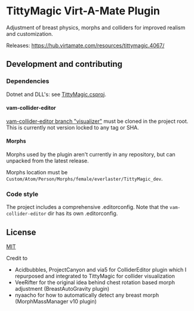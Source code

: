 # TittyMagic Virt-A-Mate Plugin

Adjustment of breast physics, morphs and colliders for improved realism and customization.

Releases: https://hub.virtamate.com/resources/tittymagic.4067/

## Development and contributing

### Dependencies

Dotnet and DLL's: see [TittyMagic.csproj](TittyMagic.csproj).

#### vam-collider-editor

[vam-collider-editor branch "visualizer"](https://github.com/everlasterVR/vam-collider-editor/tree/visualizer) must be cloned in the project root. This is currently not version locked to any tag or SHA.

#### Morphs

Morphs used by the plugin aren't currently in any repository, but can unpacked from the latest release.

Morphs location must be `Custom/Atom/Person/Morphs/female/everlaster/TittyMagic_dev`.

### Code style

The project includes a comprehensive .editorconfig. Note that the `vam-collider-editor` dir has its own .editorconfig.

## License

[MIT](LICENSE)

Credit to

- Acidbubbles, ProjectCanyon and via5 for ColliderEditor plugin which I repurposed and integrated to TittyMagic for collider visualization
- VeeRifter for the original idea behind chest rotation based morph adjustment (BreastAutoGravity plugin)
- nyaacho for how to automatically detect any breast morph (MorphMassManager v10 plugin)
